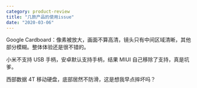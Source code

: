 ```yaml
---
category: product-review
title: "几款产品的使用issue"
date: "2020-03-06"
---
```


Google Cardboard：像素被放大，画面不算高清，镜头只有中间区域清晰，其他部分模糊。整体体验还是很不错的。

小米不支持 USB 手柄，安卓默认支持手柄，结果 MIUI 自己移除了支持，真是坑爹。

西部数据 4T 移动硬盘，底部居然不防滑，这是想我早点摔坏吗？
